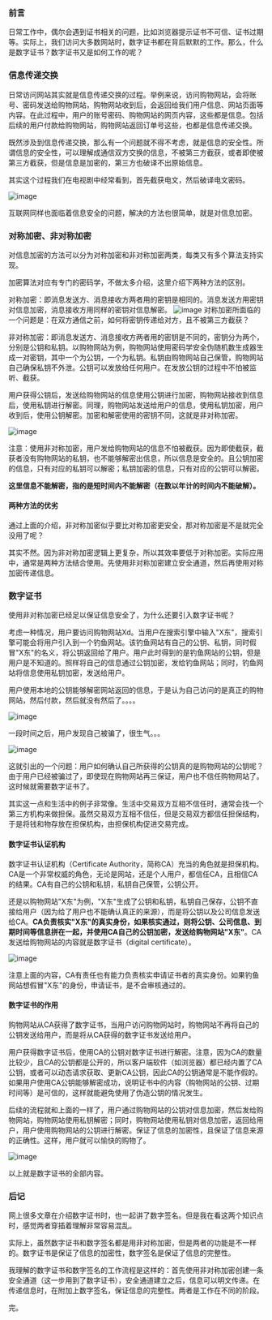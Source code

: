 ### 前言
日常工作中，偶尔会遇到证书相关的问题，比如浏览器提示证书不可信、证书过期等。实际上，我们访问大多数网站时，数字证书都在背后默默的工作。那么，什么是数字证书？数字证书又是如何工作的呢？
### 信息传递交换
日常访问网站其实就是信息传递交换的过程。举例来说，访问购物网站，会将账号、密码发送给购物网站，购物网站收到后，会返回给我们用户信息、网站页面等内容。在此过程中，用户的账号密码、购物网站的网页内容，这些都是信息。包括后续的用户付款给购物网站，购物网站返回订单号这些，也都是信息传递交换。

既然涉及到信息传递交换，那么有一个问题就不得不考虑，就是信息的安全性。所谓信息的安全性，可以理解成通信双方交换的信息，不被第三方截获，或者即使被第三方截获，但是信息是加密的，第三方也破译不出原始信息。

其实这个过程我们在电视剧中经常看到，首先截获电文，然后破译电文密码。

![image](https://github.com/acBool/picture/blob/master/93ea2fa36cb4d23d656c7442e36dcb8e.jpg)

互联网同样也面临着信息安全的问题，解决的方法也很简单，就是对信息加密。

### 对称加密、非对称加密
对信息加密的方法可以分为对称加密和非对称加密两类，每类又有多个算法支持实现。

加密算法对应有专门的密码学，不做太多介绍，这里介绍下两种方法的区别。

对称加密：即消息发送方、消息接收方两者用的密钥是相同的。消息发送方用密钥对信息加密，消息接收方用同样的密钥对信息解密。
![image](https://github.com/acBool/picture/blob/master/377adab44aed2e736ab19f6a8401a18b87d6fa18.png)
对称加密所面临的一个问题是：在双方通信之前，如何将密钥传递给对方，且不被第三方截获？

非对称加密：即消息发送方、消息接收方两者用的密钥是不同的，密钥分为两个，分别是公钥和私钥。以购物网站为例，购物网站使用密码学安全伪随机数生成器生成一对密钥，其中一个为公钥，一个为私钥。私钥由购物网站自己保管，购物网站自己确保私钥不外泄。公钥可以发放给任何用户。在发放公钥的过程中不怕被监听、截获。

用户获得公钥后，发送给购物网站的信息使用公钥进行加密，购物网站接收到信息后，使用私钥进行解密。同理，购物网站发送给用户的信息，使用私钥加密，用户收到后，使用公钥解密。加密和解密使用的密钥不同，这就是非对称加密。

![image](https://github.com/acBool/picture/blob/master/%E5%B1%8F%E5%B9%95%E5%BF%AB%E7%85%A7%202019-11-27%20%E4%B8%8A%E5%8D%8810.54.06.png)

注意：使用非对称加密，用户发给购物网站的信息不怕被截获。因为即使截获，截获者没有购物网站的私钥，也不能够解密出信息，所以信息是安全的。且公钥加密的信息，只有对应的私钥可以解密；私钥加密的信息，只有对应的公钥可以解密。

**这里信息不能解密，指的是短时间内不能解密（在数以年计的时间内不能破解）。**

#### 两种方法的优劣
通过上面的介绍，非对称加密似乎要比对称加密更安全，那对称加密是不是就完全没用了呢？

其实不然。因为非对称加密逻辑上更复杂，所以其效率要低于对称加密。实际应用中，通常是两种方法结合使用。先使用非对称加密建立安全通道，然后再使用对称加密传递信息。

### 数字证书
使用非对称加密已经足以保证信息安全了，为什么还要引入数字证书呢？

考虑一种情况，用户要访问购物网站Xd。当用户在搜索引擎中输入"X东"，搜索引擎可能会将用户引入到一个钓鱼网站。该钓鱼网站有自己的公钥、私钥，同时假冒"X东"的名义，将公钥返回给了用户。用户此时得到的是钓鱼网站的公钥，但是用户是不知道的。照样将自己的信息通过公钥加密，发给钓鱼网站；同时，钓鱼网站将信息使用私钥加密，发送给用户。

用户使用本地的公钥能够解密网站返回的信息，于是认为自己访问的是真正的购物网站，然后付款，然后就没有然后了。。。。

![image](https://github.com/acBool/picture/blob/master/bbd15c65bbe823642056d7d52d3b0ac5.jpg)

一段时间之后，用户发现自己被骗了，很生气。。。

![image](https://github.com/acBool/picture/blob/master/e6877e0a8e02a5dc73aedb18de82913e.jpeg)

这就引出的一个问题：用户如何确认自己所获得的公钥真的是购物网站的公钥呢？由于用户已经被骗过了，即使现在购物网站再三保证，用户也不信任购物网站了。这时候就需要数字证书了。

其实这一点和生活中的例子非常像。生活中交易双方互相不信任时，通常会找一个第三方机构来做担保。虽然交易双方互相不信任，但是交易双方都信任担保结构，于是将钱和物存放在担保机构，由担保机构促进交易完成。

#### 数字证书认证机构
数字证书认证机构（Certificate Authority，简称CA）充当的角色就是担保机构。CA是一个非常权威的角色，无论是网站，还是个人用户，都信任CA，且相信CA的结果。CA有自己的公钥和私钥，私钥自己保管，公钥公开。

还是以购物网站"X东"为例，"X东"生成了公钥和私钥，私钥自己保存，公钥不直接给用户（因为给了用户也不能确认真正的来源），而是将公钥以及公司信息发送给CA。**CA负责核实"X东"的真实身份，如果核实通过，则将公钥、公司信息、到期时间等信息拼在一起，并使用CA自己的公钥加密，发送给购物网站"X东"**。CA发送给购物网站的内容就是数字证书（digital certificate）。

![image](https://github.com/acBool/picture/blob/master/langzh-1100px-PublicKeyCertificateDiagram_It.svg.png)

注意上面的内容，CA有责任也有能力负责核实申请证书者的真实身份。如果钓鱼网站想假冒"X东"的身份，申请证书，是不会审核通过的。

#### 数字证书的作用
购物网站从CA获得了数字证书，当用户访问购物网站时，购物网站不再将自己的公钥发送给用户，而是将从CA获得的数字证书发送给用户。

用户获得数字证书后，使用CA的公钥对数字证书进行解密。注意，因为CA的数量比较少，且CA的公钥都是公开的，所以客户端软件（如浏览器）都已经内置了CA公钥，或者可以动态请求获取、更新CA公钥，因此CA的公钥通常是不能作假的。如果用户使用CA公钥能够解密成功，说明证书中的内容（购物网站的公钥、过期时间等）是可信的，这样就能避免使用了伪造公钥的情况发生。

后续的流程就和上面的一样了，用户通过购物网站的公钥对信息加密，然后发给购物网站，购物网站使用私钥解密；同时，购物网站使用私钥对信息加密，返回给用户，用户使用购物网站的公钥进行解密。保证了信息的加密性，且保证了信息来源的正确性。这样，用户就可以愉快的购物了。

![image](https://github.com/acBool/picture/blob/master/34e2b143b9bc455a26a20d6793e3a42c.jpg)

以上就是数字证书的全部内容。
### 后记
网上很多文章在介绍数字证书时，也一起讲了数字签名。但是我在看这两个知识点时，感觉两者穿插着理解非常容易混乱。

实际上，虽然数字证书和数字签名都是用非对称加密，但是两者的功能是不一样的。数字证书是保证了信息的加密性，数字签名是保证了信息的完整性。

我理解的数字证书和数字签名的工作流程是这样的：首先使用非对称加密创建一条安全通道（这一步用到了数字证书），安全通道建立之后，信息可以明文传递。在传递信息时，在附加上数字签名，保证信息的完整性。两者是工作在不同的阶段。

完。
